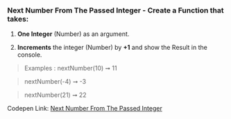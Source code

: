 ### Next Number From The Passed Integer - Create a Function that takes:

1. **One Integer** (Number) as an argument.

2. **Increments** the integer (Number) by **+1** and show the Result in the console.

> Examples : nextNumber(10) ➞ 11

> nextNumber(-4) ➞ -3

> nextNumber(21) ➞ 22

Codepen Link: [Next Number From The Passed Integer](https://codepen.io/naveencoder/pen/QPQdbR?editors=0012)